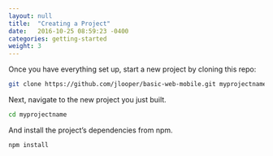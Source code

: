 ```yaml
---
layout: null
title:  "Creating a Project"
date:   2016-10-25 08:59:23 -0400
categories: getting-started
weight: 3
---
```


Once you have everything set up, start a new project by cloning this repo:

```bash
git clone https://github.com/jlooper/basic-web-mobile.git myprojectname
```

Next, navigate to the new project you just built.

```bash
cd myprojectname
```

And install the project’s dependencies from npm.

```bash
npm install
```